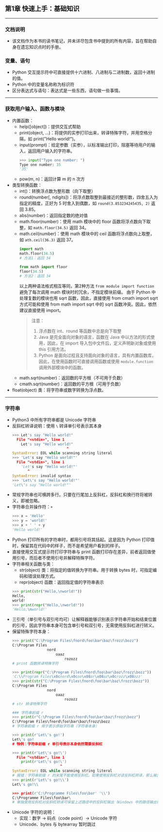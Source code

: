 ## 第1章 快速上手：基础知识
-----

### 文档说明
- 该文档作为本书的读书笔记，并未详尽包含书中提到的所有内容，旨在帮助自身在遗忘知识点时的手册。

### 变量、语句
- Python 交互提示符中可直接提供十六进制、八进制与二进制数，返回十进制的值。
- Python 中的变量名称称为标识符
- 区分表达式与语句：表达式是一些东西，语句做一些事情。
-----

### 获取用户输入、函数与模块
- 内置函数：
  - help([object])：提供交互式帮助
  - print(object, ...)：将提供的实参打印出来，转译特殊字符，并用空格分隔，如 print("Hello world!")。  
  - input(prompt)：给定参数（实参），以标准输出打印，阻塞等待用户的输入，返回用户输入的字符串。    
    ```python
    >>> input("Type one number: ")
    Type one number: 35
    '35'
    ```
  - pow(m, n)：返回计算 m 的 n 次方
- 类型转换函数：  
  - int()：转换浮点数为整形数（向下取整）  
  - round(number[, ndigits])：将浮点数取整到最接近的整形数，四舍五入为指定的精度，正好为 5 时舍入到偶数，如 `round(3.853234245435, 2)` 返回 3.85。
  - abs(number)：返回指定数的绝对值  
  - math.floor(number)：使用 math 模块中的 floor 函数将浮点数向下取整，如 `math.floor(34.5)` 返回 34。  
  - math.ceil(number)：使用 math 模块中的 ceil 函数将浮点数向上取整，如 `ath.ceil(36.3)` 返回 37。    
    ```python
    import math
    math.floor(34.5)
    # 方法1：返回 34
    
    from math import floor
    floor(34.5)
    # 方法2：返回 34
    ```    
    以上两种语法格式相互等同，第2种方法 `from module import function` 避免了每次调用 math 模块时的冗余，不指定模块前缀。
    由于 Python 中处理复数的模块也用 sqrt 函数，因此，直接使用 from cmath import sqrt 方式可能和使用 from math import sqrt 中的 sqrt 函数冲突。因此，依然建议直接使用 import。    
    > 注意：
    > 1. 浮点数在 int、round 等函数中总是向下取整
    > 2. Java 是完全面向对象的语言，函数在 Java 中以方法的形式使用，因此，在 import 导入包中文件后，定义声明新对象或使用 this 引用方法。
    > 3. Python 是面向过程且支持面向对象的语言，具有内置函数库，因此，在使用函数时可直接调用函数或使用 `module.function` 调用外部模块中的函数。
  - math.sqrt(number)：返回数的平方根（不可用于负数）
  - cmath.sqrt(number)：返回数的平方根（可用于负数）
- float(object) 类：将字符串或数字转换为浮点数。
-----

### 字符串
- Python3 中所有字符串都是 Unicode 字符串
- 反斜杠转译说明：使用 `\` 转译单引号表示其本身  
  ```python
  >>> Let's say "Hello world!"
    File "<stdin>", line 1
      Let's say "Hello world!"
                           ^
  SyntaxError: EOL while scanning string literal
  >>> 'Let's say "Hello world!"'
    File "<stdin>", line 1
      'Let's say "Hello world!"'
         ^
  SyntaxError: invalid syntax
  >>> 'Let\'s say "Hello world!"'
  'Let\'s say "Hello world!"'
  ```
- 常规字符串也可横跨多行。只要在行尾加上反斜杠，反斜杠和换行符将被转义，即被忽略。
- 字符串合并操作符：`+`  
  ```python
  >>> x = 'Hello'
  >>> y = 'world!'
  >>> x + ' ' + y
  'Hello world!'
  ```
- Python 打印所有的字符串时，都用引号将其括起。这是因为 Python 打印值时，保留其在代码中的样子，而不是希望用户看到的样子。
- 直接使用交互式提示符打印字符串与 print 函数打印存在差异，前者返回值使用引号，而后者不使用引号并解释特殊字符。
- 字符串相关函数与类：
  - str(object) 类：将指定的值转换为字符串。用于转换 bytes 时，可指定编码和错误处理方式。
  - repr(object) 函数：返回指定值的字符串表示
  ```python
  >>> print(str("Hello,\nworld!"))
  Hello,
  world!
  >>> print(repr("Hello,\nworld!"))
  'Hello,\nworld!'
  ```
- 三引号（单引号与双引号均可）让解释器能够识别表示字符串开始和结束位置的引号，因此字符串本身可包含单引号和双引号，无需使用反斜杠进行转义。
- 保留特殊字符本身：
  ```python
  >>> print("C:\Program Files\fnord\foo\bar\baz\frozz\bozz")
  C:\Program Files
                  nord
                      oaaz
                          rozozz
  # print 函数转译特殊字符

  >>> print(repr("C:\Program Files\fnord\foo\bar\baz\frozz\bozz"))
  'C:\\Program Files\x0cnord\x0coo\x08ar\x08az\x0crozz\x08ozz'
  >>> print(str("C:\Program Files\fnord\foo\bar\baz\frozz\bozz"))
  C:\Program Files
                  nord
                      oaaz
                          rozozz
  # str 转译特殊字符  

  ### 字符串前缀 r
  >>> print(r"C:\Program Files\fnord\foo\bar\baz\frozz\bozz")
  C:\Program Files\fnord\foo\bar\baz\frozz\bozz
  # 字符串前缀 r 用于表示原始字符串（字符串本身）

  >>> print(r'Let\'s go!')
  Let\'s go!
  # 特例：字符串前缀 r 单引号表示本身依然需要反斜杠

  >>> print(r'Let\'s go!\')
    File "<stdin>", line 1
      print(r'Let\'s go!\')
                        ^
  SyntaxError: EOL while scanning string literal
  # 报错：字符串前缀 r 的末尾不能使用反斜杠。如果使用反斜杠对该反斜杠转译，那么输出返回中将出现两个反斜杠（如下所示）。  
  >>> print(r'Let\'s go!\\')
  Let\'s go!\\

  >>> print(r'C:\Programme Files\foo\bar' '\\')
  C:\Programme Files\foo\bar\
  # 单独使用反斜杠对反斜杠转译可保留上述路径中的反斜杠输出（Windows 中的路径输出很有用）
  ```
- Unicode 字符的说明：
  - 实现：数字 -> 码点（code point）-> Unicode 字符
  - Unicode、bytes 与 bytearray 暂时跳过

